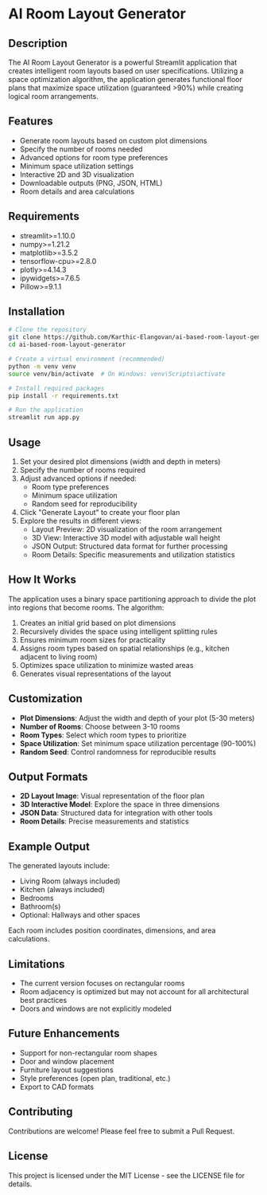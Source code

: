 # AI Room Layout Generator

## Description
The AI Room Layout Generator is a powerful Streamlit application that creates intelligent room layouts based on user specifications. Utilizing a space optimization algorithm, the application generates functional floor plans that maximize space utilization (guaranteed >90%) while creating logical room arrangements.

## Features
- Generate room layouts based on custom plot dimensions
- Specify the number of rooms needed
- Advanced options for room type preferences
- Minimum space utilization settings
- Interactive 2D and 3D visualization
- Downloadable outputs (PNG, JSON, HTML)
- Room details and area calculations

## Requirements
- streamlit>=1.10.0
- numpy>=1.21.2
- matplotlib>=3.5.2
- tensorflow-cpu>=2.8.0  
- plotly>=4.14.3
- ipywidgets>=7.6.5
- Pillow>=9.1.1

## Installation

```bash
# Clone the repository
git clone https://github.com/Karthic-Elangovan/ai-based-room-layout-generator.git
cd ai-based-room-layout-generator

```
``` bash
# Create a virtual environment (recommended)
python -m venv venv
source venv/bin/activate  # On Windows: venv\Scripts\activate

# Install required packages
pip install -r requirements.txt

# Run the application
streamlit run app.py
```

## Usage
1. Set your desired plot dimensions (width and depth in meters)
2. Specify the number of rooms required
3. Adjust advanced options if needed:
   - Room type preferences
   - Minimum space utilization
   - Random seed for reproducibility
4. Click "Generate Layout" to create your floor plan
5. Explore the results in different views:
   - Layout Preview: 2D visualization of the room arrangement
   - 3D View: Interactive 3D model with adjustable wall height
   - JSON Output: Structured data format for further processing
   - Room Details: Specific measurements and utilization statistics

## How It Works
The application uses a binary space partitioning approach to divide the plot into regions that become rooms. The algorithm:

1. Creates an initial grid based on plot dimensions
2. Recursively divides the space using intelligent splitting rules
3. Ensures minimum room sizes for practicality
4. Assigns room types based on spatial relationships (e.g., kitchen adjacent to living room)
5. Optimizes space utilization to minimize wasted areas
6. Generates visual representations of the layout

## Customization
- **Plot Dimensions**: Adjust the width and depth of your plot (5-30 meters)
- **Number of Rooms**: Choose between 3-10 rooms
- **Room Types**: Select which room types to prioritize
- **Space Utilization**: Set minimum space utilization percentage (90-100%)
- **Random Seed**: Control randomness for reproducible results

## Output Formats
- **2D Layout Image**: Visual representation of the floor plan
- **3D Interactive Model**: Explore the space in three dimensions
- **JSON Data**: Structured data for integration with other tools
- **Room Details**: Precise measurements and statistics

## Example Output
The generated layouts include:
- Living Room (always included)
- Kitchen (always included)
- Bedrooms
- Bathroom(s)
- Optional: Hallways and other spaces

Each room includes position coordinates, dimensions, and area calculations.

## Limitations
- The current version focuses on rectangular rooms
- Room adjacency is optimized but may not account for all architectural best practices
- Doors and windows are not explicitly modeled

## Future Enhancements
- Support for non-rectangular room shapes
- Door and window placement
- Furniture layout suggestions
- Style preferences (open plan, traditional, etc.)
- Export to CAD formats

## Contributing
Contributions are welcome! Please feel free to submit a Pull Request.

## License
This project is licensed under the MIT License - see the LICENSE file for details.
